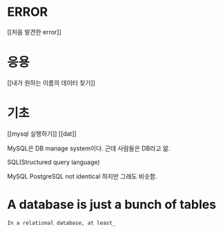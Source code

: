 
# ERROR
[[처음 발견한 error]]


# 응용
[[내가 원하는 이름의 데이터 찾기]]

# 기초
[[mysql 실행하기]]
[[dat]]


MySQL은 DB manage system이다.
근데 사람들은 DB라고 앎.

SQL(Structured query language)



MySQL PostgreSQL
not identical 하지만 그래도 비슷함.

# A database is just a bunch of tables

`In a relational database, at least_`